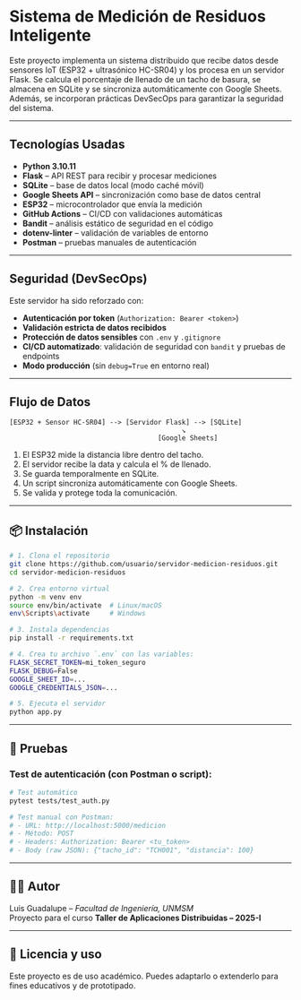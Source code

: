 # Sistema de Medición de Residuos Inteligente

Este proyecto implementa un sistema distribuido que recibe datos desde sensores IoT (ESP32 + ultrasónico HC-SR04) y los procesa en un servidor Flask. Se calcula el porcentaje de llenado de un tacho de basura, se almacena en SQLite y se sincroniza automáticamente con Google Sheets. Además, se incorporan prácticas DevSecOps para garantizar la seguridad del sistema.

---

## Tecnologías Usadas

- **Python 3.10.11**
- **Flask** – API REST para recibir y procesar mediciones
- **SQLite** – base de datos local (modo caché móvil)
- **Google Sheets API** – sincronización como base de datos central
- **ESP32** – microcontrolador que envía la medición
- **GitHub Actions** – CI/CD con validaciones automáticas
- **Bandit** – análisis estático de seguridad en el código
- **dotenv-linter** – validación de variables de entorno
- **Postman** – pruebas manuales de autenticación

---

## Seguridad (DevSecOps)

Este servidor ha sido reforzado con:

- **Autenticación por token** (`Authorization: Bearer <token>`)
- **Validación estricta de datos recibidos**
- **Protección de datos sensibles** con `.env` y `.gitignore`
- **CI/CD automatizado**: validación de seguridad con `bandit` y pruebas de endpoints
- **Modo producción** (sin `debug=True` en entorno real)

---

## Flujo de Datos

```plaintext
[ESP32 + Sensor HC-SR04] --> [Servidor Flask] --> [SQLite]
                                           ↘
                                     [Google Sheets]
```

1. El ESP32 mide la distancia libre dentro del tacho.
2. El servidor recibe la data y calcula el % de llenado.
3. Se guarda temporalmente en SQLite.
4. Un script sincroniza automáticamente con Google Sheets.
5. Se valida y protege toda la comunicación.

---

## 📦 Instalación

```bash
# 1. Clona el repositorio
git clone https://github.com/usuario/servidor-medicion-residuos.git
cd servidor-medicion-residuos

# 2. Crea entorno virtual
python -m venv env
source env/bin/activate  # Linux/macOS
env\Scripts\activate     # Windows

# 3. Instala dependencias
pip install -r requirements.txt

# 4. Crea tu archivo `.env` con las variables:
FLASK_SECRET_TOKEN=mi_token_seguro
FLASK_DEBUG=False
GOOGLE_SHEET_ID=...
GOOGLE_CREDENTIALS_JSON=...

# 5. Ejecuta el servidor
python app.py
```

---

## 🧪 Pruebas

### Test de autenticación (con Postman o script):
```bash
# Test automático
pytest tests/test_auth.py

# Test manual con Postman:
# - URL: http://localhost:5000/medicion
# - Método: POST
# - Headers: Authorization: Bearer <tu_token>
# - Body (raw JSON): {"tacho_id": "TCH001", "distancia": 100}
```

---

## 👨‍💻 Autor

Luis Guadalupe – *Facultad de Ingeniería, UNMSM*  
Proyecto para el curso **Taller de Aplicaciones Distribuidas – 2025-I**

---

## 🧠 Licencia y uso

Este proyecto es de uso académico. Puedes adaptarlo o extenderlo para fines educativos y de prototipado.
